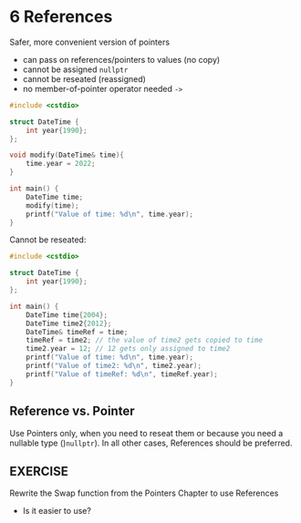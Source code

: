 # 6 References
Safer, more convenient version of pointers
- can pass on references/pointers to values (no copy)
- cannot be assigned `nullptr`
- cannot be reseated (reassigned)
- no member-of-pointer operator needed `->`

```cpp
#include <cstdio>

struct DateTime {
	int year{1990};
};

void modify(DateTime& time){
	time.year = 2022;
}

int main() {
	DateTime time;
	modify(time);
	printf("Value of time: %d\n", time.year);
}
```

Cannot be reseated:

```cpp
#include <cstdio>

struct DateTime {
	int year{1990};
};

int main() {
	DateTime time{2004};
	DateTime time2{2012};
	DateTime& timeRef = time;
	timeRef = time2; // the value of time2 gets copied to time
	time2.year = 12; // 12 gets only assigned to time2
	printf("Value of time: %d\n", time.year);
	printf("Value of time2: %d\n", time2.year);
	printf("Value of timeRef: %d\n", timeRef.year);
}
```

## Reference vs. Pointer
Use Pointers only, when you need to reseat them or because you need a nullable type ()`nullptr`). In all other cases, References should be preferred.

## EXERCISE
Rewrite the Swap function from the Pointers Chapter to use References
- Is it easier to use?